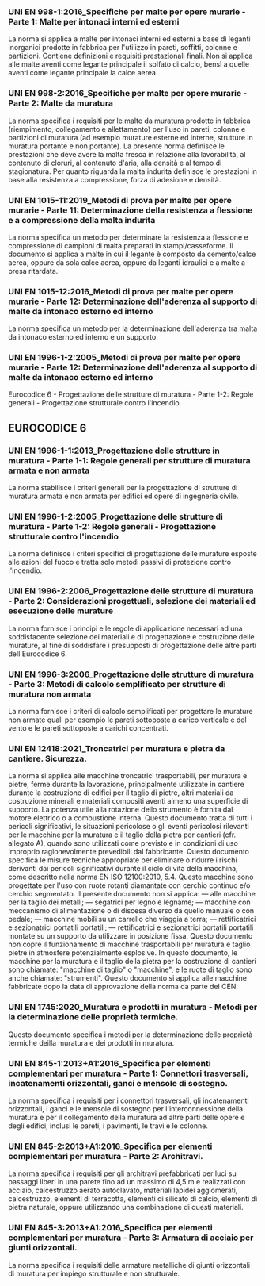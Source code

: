 ### UNI EN 998-1:2016_Specifiche per malte per opere murarie - Parte 1: Malte per intonaci interni ed esterni
La norma si applica a malte per intonaci interni ed esterni a base di leganti inorganici prodotte in fabbrica per l'utilizzo in pareti, soffitti, colonne e partizioni. Contiene definizioni e requisiti prestazionali finali. Non si applica alle malte aventi come legante principale il solfato di calcio, bensì a quelle aventi come legante principale la calce aerea.

### UNI EN 998-2:2016_Specifiche per malte per opere murarie - Parte 2: Malte da muratura
La norma specifica i requisiti per le malte da muratura prodotte in fabbrica (riempimento, collegamento e allettamento) per l'uso in pareti, colonne e partizioni di muratura (ad esempio murature esterne ed interne, strutture in muratura portante e non portante). La presente norma definisce le prestazioni che deve avere la malta fresca in relazione alla lavorabilità, al contenuto di cloruri, al contenuto d'aria, alla densità e al tempo di stagionatura. Per quanto riguarda la malta indurita definisce le prestazioni in base alla resistenza a compressione, forza di adesione e densità.

### UNI EN 1015-11:2019_Metodi di prova per malte per opere murarie - Parte 11: Determinazione della resistenza a flessione e a compressione della malta indurita
La norma specifica un metodo per determinare la resistenza a flessione e compressione di campioni di malta preparati in stampi/casseforme. Il documento si applica a malte in cui il legante è composto da cemento/calce aerea, oppure da sola calce aerea, oppure da leganti idraulici e a malte a presa ritardata.

### UNI EN 1015-12:2016_Metodi di prova per malte per opere murarie - Parte 12: Determinazione dell'aderenza al supporto di malte da intonaco esterno ed interno
La norma specifica un metodo per la determinazione dell'aderenza tra malta da intonaco esterno ed interno e un supporto.

### UNI EN 1996-1-2:2005_Metodi di prova per malte per opere murarie - Parte 12: Determinazione dell'aderenza al supporto di malte da intonaco esterno ed interno
Eurocodice 6 - Progettazione delle strutture di muratura - Parte 1-2: Regole generali - Progettazione strutturale contro l'incendio.

## EUROCODICE 6
### UNI EN 1996-1-1:2013_Progettazione delle strutture in muratura - Parte 1-1: Regole generali per strutture di muratura armata e non armata
La norma stabilisce i criteri generali per la progettazione di strutture di muratura armata e non armata per edifici ed opere di ingegneria civile.

### UNI EN 1996-1-2:2005_Progettazione delle strutture di muratura - Parte 1-2: Regole generali - Progettazione strutturale contro l'incendio
La norma definisce i criteri specifici di progettazione delle murature esposte alle azioni del fuoco e tratta solo metodi passivi di protezione contro l'incendio.

### UNI EN 1996-2:2006_Progettazione delle strutture di muratura - Parte 2: Considerazioni progettuali, selezione dei materiali ed esecuzione delle murature
La norma fornisce i principi e le regole di applicazione necessari ad una soddisfacente selezione dei materiali e di progettazione e costruzione delle murature, al fine di soddisfare i presupposti di progettazione delle altre parti dell'Eurocodice 6.

### UNI EN 1996-3:2006_Progettazione delle strutture di muratura - Parte 3: Metodi di calcolo semplificato per strutture di muratura non armata
La norma fornisce i criteri di calcolo semplificati per progettare le murature non armate quali per esempio le pareti sottoposte a carico verticale e del vento e le pareti sottoposte a carichi concentrati.

### UNI EN 12418:2021_Troncatrici per muratura e pietra da cantiere. Sicurezza.
La norma si applica alle macchine troncatrici trasportabili, per muratura e pietre, ferme durante la lavorazione, principalmente utilizzate in cantiere durante la costruzione di edifici per il taglio di pietre, altri materiali da costruzione minerali e materiali compositi aventi almeno una superficie di supporto. La potenza utile alla rotazione dello strumento è fornita dal motore elettrico o a combustione interna. Questo documento tratta di tutti i pericoli significativi, le situazioni pericolose o gli eventi pericolosi rilevanti per le macchine per la muratura e il taglio della pietra per cantieri (cfr. allegato A), quando sono utilizzati come previsto e in condizioni di uso improprio ragionevolmente prevedibili dal fabbricante. Questo documento specifica le misure tecniche appropriate per eliminare o ridurre i rischi derivanti dai pericoli significativi durante il ciclo di vita della macchina, come descritto nella norma EN ISO 12100:2010, 5.4. Queste macchine sono progettate per l'uso con ruote rotanti diamantate con cerchio continuo e/o cerchio segmentato. Il presente documento non si applica: — alle macchine per la taglio dei metalli; — segatrici per legno e legname; — macchine con meccanismo di alimentazione o di discesa diverso da quello manuale o con pedale; — macchine mobili su un carrello che viaggia a terra; — rettificatrici e sezionatrici portatili portatili; — rettificatrici e sezionatrici portatili portatili montate su un supporto da utilizzare in posizione fissa. Questo documento non copre il funzionamento di macchine trasportabili per muratura e taglio pietre in atmosfere potenzialmente esplosive. In questo documento, le macchine per la muratura e il taglio della pietra per la costruzione di cantieri sono chiamate: "macchine di taglio" o "macchine", e le ruote di taglio sono anche chiamate: "strumenti". Questo documento si applica alle macchine fabbricate dopo la data di approvazione della norma da parte del CEN.

### UNI EN 1745:2020_Muratura e prodotti in muratura - Metodi per la determinazione delle proprietà termiche.
Questo documento specifica i metodi per la determinazione delle proprietà termiche deilla muratura e dei prodotti in muratura.

### UNI EN 845-1:2013+A1:2016_Specifica per elementi complementari per muratura - Parte 1: Connettori trasversali, incatenamenti orizzontali, ganci e mensole di sostegno.
La norma specifica i requisiti per i connettori trasversali, gli incatenamenti orizzontali, i ganci e le mensole di sostegno per l'interconnessione della muratura e per il collegamento della muratura ad altre parti delle opere e degli edifici, inclusi le pareti, i pavimenti, le travi e le colonne.

### UNI EN 845-2:2013+A1:2016_Specifica per elementi complementari per muratura - Parte 2: Architravi.
La norma specifica i requisiti per gli architravi prefabbricati per luci su passaggi liberi in una parete fino ad un massimo di 4,5 m e realizzati con acciaio, calcestruzzo aerato autoclavato, materiali lapidei agglomerati, calcestruzzo, elementi di terracotta, elementi di silicato di calcio, elementi di pietra naturale, oppure utilizzando una combinazione di questi materiali.

### UNI EN 845-3:2013+A1:2016_Specifica per elementi complementari per muratura - Parte 3: Armatura di acciaio per giunti orizzontali.
La norma specifica i requisiti delle armature metalliche di giunti orizzontali di muratura per impiego strutturale e non strutturale.
